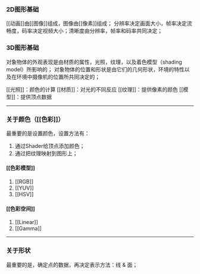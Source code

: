 ### 2D图形基础
[[动画]]由[[图像]]组成，图像由[[像素]]组成；
分辨率决定画面大小，帧率决定流畅度，码率决定视频大小；清晰度由分辨率，帧率和码率共同决定；
### 3D图形基础
对象物体的外观表现是由材质的属性，光照，纹理，以及着色模型（shading model）所影响的；
对象物体的位置和形状是由它们的几何形状，环境的特性以及在环境中摄像机的位置所共同决定的；

[[光照]]：颜色的计算
[[材质]]：对光的不同反应
[[纹理]]：提供像素的颜色
[[模型]]：提供顶点数据
***
### 关于颜色（[[色彩]]）
最重要的是设置颜色，设置方法有：
1. 通过Shader给顶点添加颜色；
2. 通过把纹理映射到图形上；
#### [[色彩模型]]
1. [[RGB]]
2. [[YUV]] 
3. [[HSV]]
#### [[色彩空间]]
1. [[Linear]]
2. [[Gamma]]
***
### 关于形状
最重要的是，确定点的数据，再决定表示方法：线 & 面；

